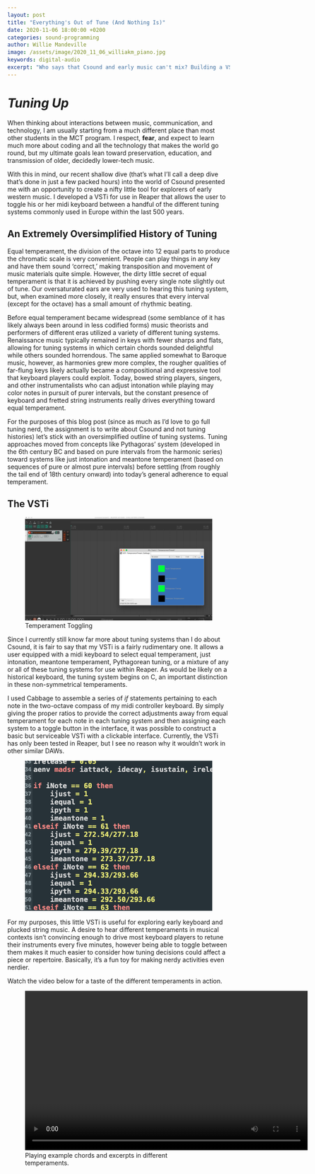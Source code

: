 ```yaml
---
layout: post
title: "Everything's Out of Tune (And Nothing Is)"
date: 2020-11-06 18:00:00 +0200
categories: sound-programming
author: Willie Mandeville
image: /assets/image/2020_11_06_williakm_piano.jpg
keywords: digital-audio
excerpt: "Who says that Csound and early music can't mix? Building a VSTi for swappable historical temperaments."
---
```


# *Tuning Up*

When thinking about interactions between music, communication, and technology, I am usually starting from a much different place than most other students in the MCT program. I respect, **fear**, and expect to learn much more about coding and all the technology that makes the world go round, but my ultimate goals lean toward preservation, education, and transmission of older, decidedly lower-tech music.

With this in mind, our recent shallow dive (that’s what I’ll call a deep dive that’s done in just a few packed hours) into the world of Csound presented me with an opportunity to create a nifty little tool for explorers of early western music. I developed a VSTi for use in Reaper that allows the user to toggle his or her midi keyboard between a handful of the different tuning systems commonly used in Europe within the last 500 years.

## An Extremely Oversimplified History of Tuning

Equal temperament, the division of the octave into 12 equal parts to produce the chromatic scale is very convenient. People can play things in any key and have them sound ‘correct,’ making transposition and movement of music materials quite simple. However, the dirty little secret of equal temperament is that it is achieved by pushing every single note slightly out of tune. Our oversaturated ears are very used to hearing this tuning system, but, when examined more closely, it really ensures that every interval (except for the octave) has a small amount of rhythmic beating.

Before equal temperament became widespread (some semblance of it has likely always been around in less codified forms) music theorists and performers of different eras utilized a variety of different tuning systems. Renaissance music typically remained in keys with fewer sharps and flats, allowing for tuning systems in which certain chords sounded delightful while others sounded horrendous. The same applied somewhat to Baroque music, however, as harmonies grew more complex, the rougher qualities of far-flung keys likely actually became a compositional and expressive tool that keyboard players could exploit. Today, bowed string players, singers, and other instrumentalists who can adjust intonation while playing may color notes in pursuit of purer intervals, but the constant presence of keyboard and fretted string instruments really drives everything toward equal temperament.

For the purposes of this blog post (since as much as I’d love to go full tuning nerd, the assignment is to write about Csound and not tuning histories) let’s stick with an oversimplified outline of tuning systems. Tuning approaches moved from concepts like Pythagoras’ system (developed in the 6th century BC and based on pure intervals from the harmonic series) toward systems like just intonation and meantone temperament (based on sequences of pure or almost pure intervals) before settling (from roughly the tail end of 18th century onward) into today’s general adherence to equal temperament.

## The VSTi

<figure style="float: auto">
   <img src="/assets/image/2020_11_06_williakm_reapevstrview.jpg" alt="The Score" title="Temperament Toggling" width="auto"/> <figcaption>Temperament Toggling</figcaption>
</figure>

Since I currently still know far more about tuning systems than I do about Csound, it is fair to say that my VSTi is a fairly rudimentary one. It allows a user equipped with a midi keyboard to select equal temperament, just intonation, meantone temperament, Pythagorean tuning, or a mixture of any or all of these tuning systems for use within Reaper. As would be likely on a historical keyboard, the tuning system begins on C, an important distinction in these non-symmetrical temperaments.

I used Cabbage to assemble a series of *if* statements pertaining to each note in the two-octave compass of my midi controller keyboard. By simply giving the proper ratios to provide the correct adjustments away from equal temperament for each note in each tuning system and then assigning each system to a toggle button in the interface, it was possible to construct a basic but serviceable VSTi with a clickable interface. Currently, the VSTi has only been tested in Reaper, but I see no reason why it wouldn’t work in other similar DAWs.

<figure style="float: auto">
   <img src="/assets/image/2020_11_06_williakm_codeif.jpg" alt="If statements" title="If statements" width="auto"/>
</figure>

For my purposes, this little VSTi is useful for exploring early keyboard and plucked string music. A desire to hear different temperaments in musical contexts isn’t convincing enough to drive most keyboard players to retune their instruments every five minutes, however being able to toggle between them makes it much easier to consider how tuning decisions could affect a piece or repertoire. Basically, it’s a fun toy for making nerdy activities even nerdier.

Watch the video below for a taste of the different temperaments in action.

<figure style="float: none">
  <video width="640" height="360" controls>
    <source src="https://www.uio.no/english/studies/programmes/mct-master/blog/assets/video/2020_11_06_williakm_temperaments.mp4" type='video/mp4'>
    Alternate Text
  </video>
  <figcaption>Playing example chords and excerpts in different temperaments.</figcaption>
</figure>
